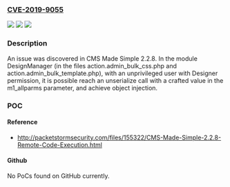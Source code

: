 ### [CVE-2019-9055](https://cve.mitre.org/cgi-bin/cvename.cgi?name=CVE-2019-9055)
![](https://img.shields.io/static/v1?label=Product&message=n%2Fa&color=blue)
![](https://img.shields.io/static/v1?label=Version&message=n%2Fa&color=blue)
![](https://img.shields.io/static/v1?label=Vulnerability&message=n%2Fa&color=brighgreen)

### Description

An issue was discovered in CMS Made Simple 2.2.8. In the module DesignManager (in the files action.admin_bulk_css.php and action.admin_bulk_template.php), with an unprivileged user with Designer permission, it is possible reach an unserialize call with a crafted value in the m1_allparms parameter, and achieve object injection.

### POC

#### Reference
- http://packetstormsecurity.com/files/155322/CMS-Made-Simple-2.2.8-Remote-Code-Execution.html

#### Github
No PoCs found on GitHub currently.

